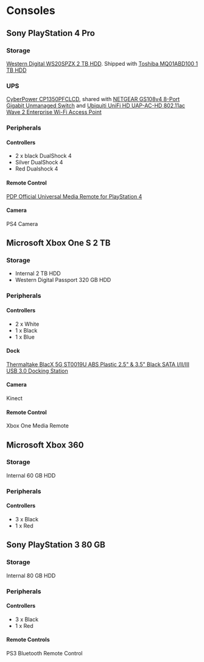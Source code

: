# Consoles

## Sony PlayStation 4 Pro

### Storage

[Western Digital WS20SPZX 2 TB HDD](https://www.wd.com/content/dam/wdc/website/downloadable_assets/eng/spec_data_sheet/2879-771437.pdf). Shipped with [Toshiba MQ01ABD100 1 TB HDD](https://toshiba.semicon-storage.com/content/dam/toshiba-ss/asia-pacific/docs/product/storage/product-manual/cHDD-MQ01ABDxxx-Product-Overview.pdf)

### UPS

[CyberPower CP1350PFCLCD](https://www.cyberpowersystems.com/product/ups/cp1350pfclcd/), shared with [NETGEAR GS108v4 8-Port Gigabit Unmanaged Switch](https://github.com/jdrch/Hardware/blob/master/Network.md#switches) and [Ubiquiti UniFi HD UAP-AC-HD 802.11ac Wave 2 Enterprise Wi-Fi Access Point](https://github.com/jdrch/Hardware/blob/master/Network.md#wireless-access-point)

### Peripherals

#### Controllers

* 2 x black DualShock 4
* Silver DualShock 4
* Red Dualshock 4

#### Remote Control 

[PDP Official Universal Media Remote for PlayStation 4](https://www.pdp.com/en/shop/universal-media-remote-for-ps4)

#### Camera

PS4 Camera

## Microsoft Xbox One S 2 TB

### Storage

* Internal 2 TB HDD
* Western Digital Passport 320 GB HDD

### Peripherals

#### Controllers

* 2 x White 
* 1 x Black
* 1 x Blue

#### Dock

[Thermaltake BlacX 5G ST0019U ABS Plastic 2.5" & 3.5" Black SATA I/II/III USB 3.0 Docking Station](https://www.newegg.com/thermaltake-st0019u-office-products/p/N82E16817153133R)

#### Camera

Kinect

#### Remote Control

Xbox One Media Remote

## Microsoft Xbox 360 

### Storage

Internal 60 GB HDD

### Peripherals

#### Controllers

* 3 x Black
* 1 x Red

## Sony PlayStation 3 80 GB

### Storage

Internal 80 GB HDD

### Peripherals

#### Controllers

* 3 x Black
* 1 x Red

#### Remote Controls

PS3 Bluetooth Remote Control
